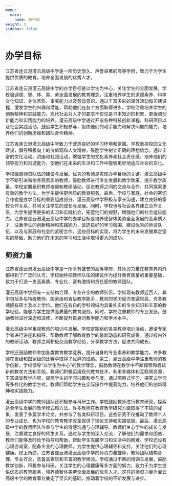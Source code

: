 ```yaml
---
menu:
  main:
    name: 初中部
weight: 3
sidebar: false
---
```


# 办学目标

江苏省连云港灌云高级中学是一所历史悠久、声誉卓著的高等学府，致力于为学生提供优质的教育，培养全面发展的优秀人才。

江苏省连云港灌云高级中学的办学目标是以学生为中心，关注学生的全面发展。学校强调德、智、体、美、劳全面发展的教育理念，注重培养学生的道德素养、科学文化知识、身体素质、审美能力以及劳动意识。通过丰富多彩的课外活动和实践课程，激发学生的兴趣和潜能，帮助他们在各个方面取得进步。学校注重培养学生的创新精神和实践能力。现代社会对人才的要求不仅仅是书本知识的积累，更强调创新能力和实践能力的培养。灌云高级中学通过开设各种科技创新课程、科研项目以及社会实践活动，鼓励学生积极参与，锻炼他们的动手能力和解决问题的能力，培养他们的创新思维和团队合作精神。

江苏省连云港灌云高级中学致力于营造良好的学习环境和氛围。学校重视校园文化建设，倡导积极向上的价值观和人文精神，鼓励学生树立正确的理想信念。通过丰富的文化活动、讲座和社团活动，增强学生的文化素养和社会责任感，培养他们的领导能力和沟通能力，使他们在未来的生活和工作中能够更好地适应社会的变化。

学校强调师资队伍的建设与发展。优秀的教师是实现办学目标的关键。灌云高级中学不断引进和培养高素质的教师，鼓励教师进行专业发展和教学改革，提升教学质量。学校定期组织教师培训和教研活动，促进教师之间的交流与合作，共同探索更有效的教学方法，为学生提供更优质的教育服务。最后，学校与家庭、社会的密切合作也是办学目标的重要组成部分。灌云高级中学积极与家长沟通，建立良好的家校合作关系，共同关注学生的成长与发展。同时，学校也与社会各界建立合作关系，为学生提供更多的实习和实践机会，拓宽他们的视野，增强他们的社会适应能力。江苏省连云港灌云高级中学的办学目标是培养德智体美劳全面发展的高素质人才，注重学生的创新精神和实践能力，营造良好的学习氛围，建设优秀的师资队伍，以及与家庭和社会的紧密合作。这些目标的实现，将为学生的未来发展奠定坚实的基础，助力他们在未来的学习和生活中取得更大的成功。

## 师资力量

江苏省连云港灌云高级中学是一所享有盛誉的高等学府，其师资力量在教育界内外都得到了广泛的认可。学校始终把教师队伍的建设作为提升教育质量的重要基础，致力于打造一支高素质、专业化、富有激情和责任感的教师团队。

灌云高级中学拥有一支结构合理、专业齐全的教师队伍。学校现有教师近百人，其中包括多名特级教师、国家级和省级教学能手，教师的学历层次普遍较高，许多教师拥有硕士及以上学位。他们在各自的学科领域内具备扎实的专业知识和丰富的教学经验，能够为学生提供高质量的教育服务。同时，学校注重教师的专业发展，鼓励教师进行深造和进修，不断提升自身的教学能力和学术水平。

灌云高级中学重视教师的培训与发展。学校定期组织各类教师培训活动，邀请专家学者进行讲座和指导，帮助教师了解教育教学的最新动态和研究成果。通过校内外的教研活动，教师之间积极交流教学经验，分享教学方法，促进共同成长。

学校还鼓励教师参加各类教育教学竞赛，提升自身的专业素养和教学能力，许多教师在省级和国家级的比赛中取得了优异的成绩。第三，灌云高级中学注重教师的教学创新。学校倡导“以学生为中心”的教学理念，鼓励教师在教学中不断探索和尝试新的教学方法和手段。教师们积极运用现代教育技术，利用多媒体和互联网资源，丰富课堂教学内容，提高学生的学习兴趣和参与度。通过项目式学习、探究式学习等多样化的教学方式，教师们帮助学生在实际操作中提高能力，培养他们的创新精神和实践能力。

灌云高级中学的教师团队还积极参与科研工作。学校鼓励教师进行教育研究，探索适合学生发展的教学模式和方法。许多教师在教育教学研究方面取得了丰硕的成果，发表了多篇学术论文，并参与了各类科研项目。这些研究不仅推动了教师个人的专业成长，也为学校的教育教学改革提供了理论支持和实践依据。最后，灌云高级中学的教师团队注重与学生的情感沟通与心理辅导。教师们关心学生的成长与发展，注重建立良好的师生关系。通过与学生的深入交流，了解他们的需求和困惑，教师们能够及时给予指导和帮助，帮助学生克服学习和生活中的困难。学校还设有心理咨询室，配备专业的心理教师，为学生提供心理辅导和支持，关注他们的心理健康。综上所述，江苏省连云港灌云高级中学的师资力量雄厚，教师团队结构合理、专业齐全，具备高素质和丰富的教学经验。学校通过不断的培训与发展，鼓励教学创新，积极参与科研，关注学生的心理健康等多方面的努力，致力于为学生提供优质的教育服务，培养德智体美劳全面发展的优秀人才。这样的师资力量为灌云高级中学的教育事业奠定了坚实的基础，推动着学校的不断发展与进步。
